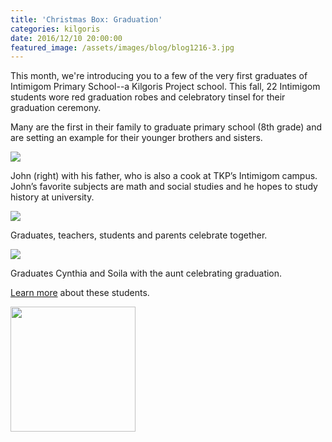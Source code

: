 ```yaml
---
title: 'Christmas Box: Graduation'
categories: kilgoris
date: 2016/12/10 20:00:00
featured_image: /assets/images/blog/blog1216-3.jpg
---
```


This month, we're introducing you to a few of the very first graduates of Intimigom Primary School--a Kilgoris Project school.
This fall, 22 Intimigom students wore red graduation robes and celebratory tinsel for their graduation ceremony.

<!-- more -->

Many are the first in their family to graduate primary school (8th grade) and are setting an example for their younger
brothers and sisters.

<div class="row">
    <div class="col-sm-6 col-md-4">
        <div class="thumbnail">
            <img src="/assets/images/blog/blog1216-3.jpg"/>
            <div class="caption">
                <p>John (right) with his father, who is also a cook at TKP’s Intimigom campus. John’s favorite subjects
                    are math and social studies and he hopes to study history at university.</p>
            </div>
        </div>
    </div>
    <div class="col-sm-6 col-md-4">
        <div class="thumbnail">
            <img src="/assets/images/blog/blog1216-2.jpg"/>
            <div class="caption">
                <p>Graduates, teachers, students and parents celebrate together.</p>
            </div>
        </div>
    </div>
    <div class="col-sm-6 col-md-4">
        <div class="thumbnail">
            <img src="/assets/images/blog/blog1216-1.jpg"/>
            <div class="caption">
                <p>Graduates Cynthia and Soila with the aunt celebrating graduation.</p>
            </div>
        </div>
    </div>
</div>

[Learn more](http://www.kilgoris.org/impact-stories/2016/11/14/congratulations-intimigom-primary-graduates) about these students.

<p class="text-center"> <a target="_blank" href="http://www.kilgoris.org/"><img width="200" src="/assets/images/kilgoris/logo.png"/></a></p>
